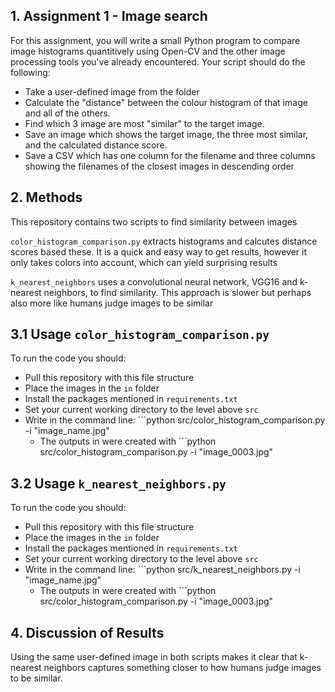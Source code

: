 ## 1. Assignment 1 - Image search
For this assignment, you will write a small Python program to compare image histograms quantitively using Open-CV and the other image processing tools you've already encountered. Your script should do the following:
- Take a user-defined image from the folder
- Calculate the "distance" between the colour histogram of that image and all of the others.
- Find which 3 image are most "similar" to the target image.
- Save an image which shows the target image, the three most similar, and the calculated distance score.
- Save a CSV which has one column for the filename and three columns showing the filenames of the closest images in descending order

## 2. Methods 
This repository contains two scripts to find similarity between images

```color_histogram_comparison.py``` extracts histograms and calcutes distance scores based these. It is a quick and easy way to get results, however it only takes colors into account, which can yield surprising results 

```k_nearest_neighbors``` uses a convolutional neural network, VGG16 and k-nearest neighbors, to find similarity. This approach is slower but perhaps also more like humans judge images to be similar


## 3.1 Usage ```color_histogram_comparison.py```
To run the code you should:
- Pull this repository with this file structure
- Place the images in the ```in``` folder
- Install the packages mentioned in ```requirements.txt```
- Set your current working directory to the level above ```src```
- Write in the command line: ```python src/color_histogram_comparison.py -i "image_name.jpg" 
  - The outputs in were created with ```python src/color_histogram_comparison.py -i "image_0003.jpg"

## 3.2 Usage ```k_nearest_neighbors.py```
To run the code you should:
- Pull this repository with this file structure
- Place the images in the ```in``` folder
- Install the packages mentioned in ```requirements.txt```
- Set your current working directory to the level above ```src```
- Write in the command line: ```python src/k_nearest_neighbors.py -i "image_name.jpg" 
  - The outputs in were created with ```python src/color_histogram_comparison.py -i "image_0003.jpg"

## 4. Discussion of Results 
Using the same user-defined image in both scripts makes it clear that k-nearest neighbors captures something closer to how humans judge images to be similar.
